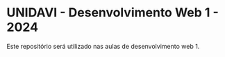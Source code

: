 # UNIDAVI - Desenvolvimento Web 1 - 2024
Este repositório será utilizado nas aulas de desenvolvimento web 1.
